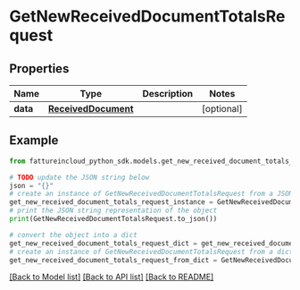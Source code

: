 # GetNewReceivedDocumentTotalsRequest



## Properties

Name | Type | Description | Notes
------------ | ------------- | ------------- | -------------
**data** | [**ReceivedDocument**](ReceivedDocument.md) |  | [optional] 

## Example

```python
from fattureincloud_python_sdk.models.get_new_received_document_totals_request import GetNewReceivedDocumentTotalsRequest

# TODO update the JSON string below
json = "{}"
# create an instance of GetNewReceivedDocumentTotalsRequest from a JSON string
get_new_received_document_totals_request_instance = GetNewReceivedDocumentTotalsRequest.from_json(json)
# print the JSON string representation of the object
print(GetNewReceivedDocumentTotalsRequest.to_json())

# convert the object into a dict
get_new_received_document_totals_request_dict = get_new_received_document_totals_request_instance.to_dict()
# create an instance of GetNewReceivedDocumentTotalsRequest from a dict
get_new_received_document_totals_request_from_dict = GetNewReceivedDocumentTotalsRequest.from_dict(get_new_received_document_totals_request_dict)
```
[[Back to Model list]](../README.md#documentation-for-models) [[Back to API list]](../README.md#documentation-for-api-endpoints) [[Back to README]](../README.md)


